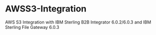 # AWSS3-Integration
AWS S3 Integration with IBM Sterling B2B Integrator 6.0.2/6.0.3 and IBM Sterling File Gateway 6.0.3
